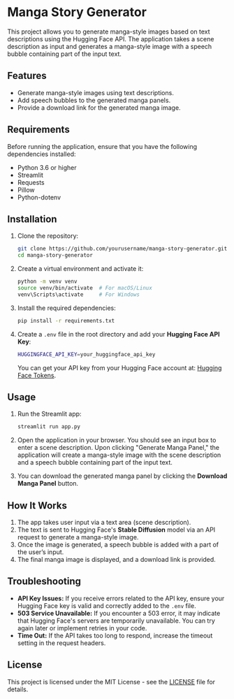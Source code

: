 # Manga Story Generator

This project allows you to generate manga-style images based on text descriptions using the Hugging Face API. The application takes a scene description as input and generates a manga-style image with a speech bubble containing part of the input text.

## Features
- Generate manga-style images using text descriptions.
- Add speech bubbles to the generated manga panels.
- Provide a download link for the generated manga image.

## Requirements
Before running the application, ensure that you have the following dependencies installed:

- Python 3.6 or higher
- Streamlit
- Requests
- Pillow
- Python-dotenv

## Installation

1. Clone the repository:

    ```bash
    git clone https://github.com/yourusername/manga-story-generator.git
    cd manga-story-generator
    ```

2. Create a virtual environment and activate it:

    ```bash
    python -m venv venv
    source venv/bin/activate  # For macOS/Linux
    venv\Scripts\activate     # For Windows
    ```

3. Install the required dependencies:

    ```bash
    pip install -r requirements.txt
    ```

4. Create a `.env` file in the root directory and add your **Hugging Face API Key**:

    ```bash
    HUGGINGFACE_API_KEY=your_huggingface_api_key
    ```

    You can get your API key from your Hugging Face account at: [Hugging Face Tokens](https://huggingface.co/settings/tokens).

## Usage

1. Run the Streamlit app:

    ```bash
    streamlit run app.py
    ```

2. Open the application in your browser. You should see an input box to enter a scene description. Upon clicking "Generate Manga Panel," the application will create a manga-style image with the scene description and a speech bubble containing part of the input text.

3. You can download the generated manga panel by clicking the **Download Manga Panel** button.

## How It Works

1. The app takes user input via a text area (scene description).
2. The text is sent to Hugging Face's **Stable Diffusion** model via an API request to generate a manga-style image.
3. Once the image is generated, a speech bubble is added with a part of the user’s input.
4. The final manga image is displayed, and a download link is provided.

## Troubleshooting

- **API Key Issues:** If you receive errors related to the API key, ensure your Hugging Face key is valid and correctly added to the `.env` file.
- **503 Service Unavailable:** If you encounter a 503 error, it may indicate that Hugging Face's servers are temporarily unavailable. You can try again later or implement retries in your code.
- **Time Out:** If the API takes too long to respond, increase the timeout setting in the request headers.

## License

This project is licensed under the MIT License - see the [LICENSE](LICENSE) file for details.

